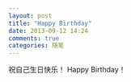 ```yaml
---
layout: post
title: "Happy Birthday"
date: 2013-09-12 14:24
comments: true
categories: 随笔
---
```

祝自己生日快乐！ Happy Birthday！
